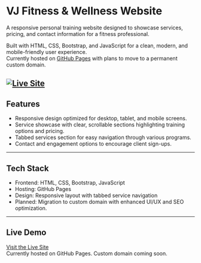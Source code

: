 # VJ Fitness & Wellness Website

A responsive personal training website designed to showcase services, pricing, and contact information for a fitness professional.

Built with HTML, CSS, Bootstrap, and JavaScript for a clean, modern, and mobile-friendly user experience.  
Currently hosted on [GitHub Pages](https://jonalo1110.github.io/VJFitness) with plans to move to a permanent custom domain.

[![Live Site](https://img.shields.io/badge/Live_Demo-Visit_Site-blue)](https://jonalo1110.github.io/VJFitness)
---

## Features
- Responsive design optimized for desktop, tablet, and mobile screens.  
- Service showcase with clear, scrollable sections highlighting training options and pricing.  
- Tabbed services section for easy navigation through various programs.  
- Contact and engagement options to encourage client sign-ups.

---

## Tech Stack
- Frontend: HTML, CSS, Bootstrap, JavaScript  
- Hosting: GitHub Pages  
- Design: Responsive layout with tabbed service navigation  
- Planned: Migration to custom domain with enhanced UI/UX and SEO optimization.

---

## Live Demo
[Visit the Live Site](https://jonalo1110.github.io/VJFitness)  
Currently hosted on GitHub Pages. Custom domain coming soon.
